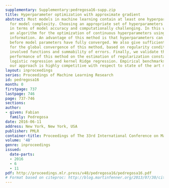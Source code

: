 ```yaml
---
supplementary: Supplementary:pedregosa16-supp.zip
title: Hyperparameter optimization with approximate gradient
abstract: Most models in machine learning contain at least one hyperparameter to control
  for model complexity. Choosing an appropriate set of hyperparameters is both crucial
  in terms of model accuracy and computationally challenging. In this work we propose
  an algorithm for the optimization of continuous hyperparameters using inexact gradient
  information. An advantage of this method is that hyperparameters can be updated
  before model parameters have fully converged. We also give sufficient conditions
  for the global convergence of this method, based on regularity conditions of the
  involved functions and summability of errors. Finally, we validate the empirical
  performance of this method on the estimation of regularization constants of L2-regularized
  logistic regression and kernel Ridge regression. Empirical benchmarks indicate that
  our approach is highly competitive with respect to state of the art methods.
layout: inproceedings
series: Proceedings of Machine Learning Research
id: pedregosa16
month: 0
firstpage: 737
lastpage: 746
page: 737-746
sections: 
author:
- given: Fabian
  family: Pedregosa
date: 2016-06-11
address: New York, New York, USA
publisher: PMLR
container-title: Proceedings of The 33rd International Conference on Machine Learning
volume: '48'
genre: inproceedings
issued:
  date-parts:
  - 2016
  - 6
  - 11
pdf: http://proceedings.mlr.press/v48/pedregosa16/pedregosa16.pdf
# Format based on citeproc: http://blog.martinfenner.org/2013/07/30/citeproc-yaml-for-bibliographies/
---
```

